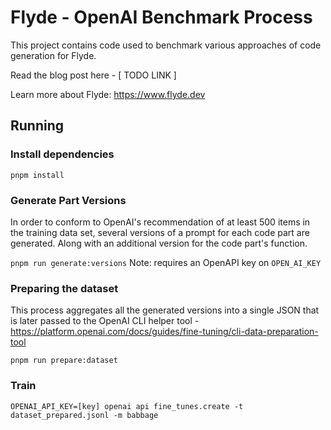 # Flyde - OpenAI Benchmark Process

This project contains code used to benchmark various approaches of code generation for Flyde.

Read the blog post here - [ TODO LINK ]

Learn more about Flyde: https://www.flyde.dev

## Running

### Install dependencies

`pnpm install`

### Generate Part Versions

In order to conform to OpenAI's recommendation of at least 500 items in the training data set, several versions of a prompt for each code part are generated. Along with an additional version for the code part's function.

`pnpm run generate:versions`
Note: requires an OpenAPI key on `OPEN_AI_KEY`

### Preparing the dataset

This process aggregates all the generated versions into a single JSON that is later passed to the OpenAI CLI helper tool - https://platform.openai.com/docs/guides/fine-tuning/cli-data-preparation-tool

`pnpm run prepare:dataset`

### Train

`OPENAI_API_KEY=[key] openai api fine_tunes.create -t dataset_prepared.jsonl -m babbage`
